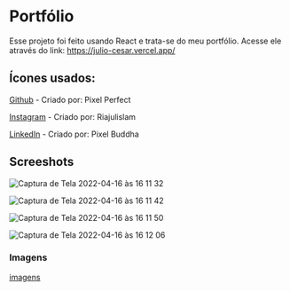 # Portfólio

Esse projeto foi feito usando React e trata-se do meu portfólio.
Acesse ele através do link: https://julio-cesar.vercel.app/

## Ícones usados:
[Github](https://www.flaticon.com/br/icones-gratis/github) - Criado por: Pixel Perfect

[Instagram](https://www.flaticon.com/br/icones-gratis/instagram) - Criado por: Riajulislam

[LinkedIn](https://www.flaticon.com/br/icones-gratis/linkedin) - Criado por: Pixel Buddha


## Screeshots

![Captura de Tela 2022-04-16 às 16 11 32](https://user-images.githubusercontent.com/60331328/163724728-6d6624e8-417e-417a-90d9-26178f1360ad.png)

![Captura de Tela 2022-04-16 às 16 11 42](https://user-images.githubusercontent.com/60331328/163724732-295a93a3-47ab-4928-b8fc-405febb338a0.png)

![Captura de Tela 2022-04-16 às 16 11 50](https://user-images.githubusercontent.com/60331328/163724734-8013a2bb-3331-4b04-8f51-79c4ab17effc.png)

![Captura de Tela 2022-04-16 às 16 12 06](https://user-images.githubusercontent.com/60331328/163724735-13b301dc-d639-47e6-a7fd-fa55617685df.png)

### Imagens

[imagens](https://br.freepik.com/)